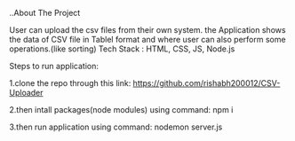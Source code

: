 ..About The Project

User can upload the csv files from their own system. the Application shows the data of CSV file in Tablel format and where user can also perform some operations.(like sorting)
Tech Stack : HTML, CSS, JS, Node.js

Steps to run application:

1.clone the repo through this link:
https://github.com/rishabh200012/CSV-Uploader

2.then intall packages(node modules) using command: npm i

3.then run application using command: nodemon server.js


